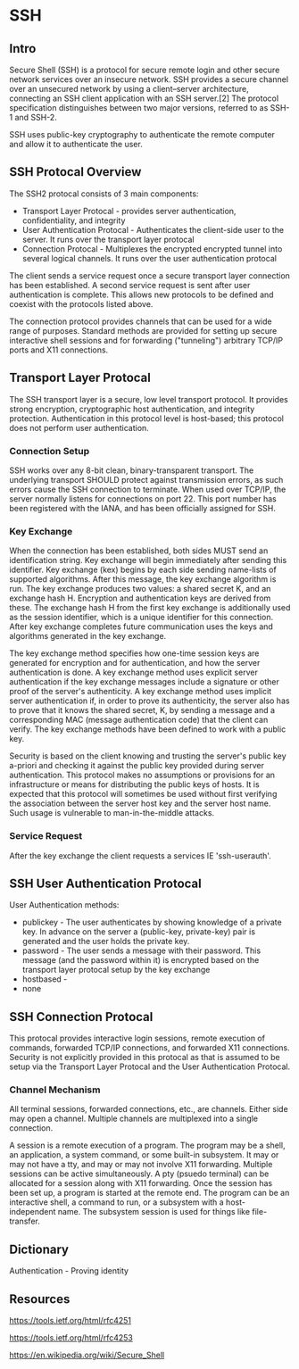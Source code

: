 # SSH
## Intro
Secure Shell (SSH) is a protocol for secure remote login and other secure network services over an insecure network. SSH provides a secure channel over an unsecured network by using a client–server architecture, connecting an SSH client application with an SSH server.[2] The protocol specification distinguishes between two major versions, referred to as SSH-1 and SSH-2.

SSH uses public-key cryptography to authenticate the remote computer and allow it to authenticate the user.

## SSH Protocal Overview
The SSH2 protocal consists of 3 main components:
* Transport Layer Protocal - provides server authentication, confidentiality, and integrity
* User Authentication Protocal - Authenticates the client-side user to the server. It runs over the transport layer protocal
* Connection Protocal - Multiplexes the encrypted encrypted tunnel into several logical channels. It runs over the user authentication protocal

The client sends a service request once a secure transport layer connection has been established.  A second service request is sent after user authentication is complete.  This allows new protocols to be defined and coexist with the protocols listed above.

The connection protocol provides channels that can be used for a wide range of purposes.  Standard methods are provided for setting up secure interactive shell sessions and for forwarding ("tunneling") arbitrary TCP/IP ports and X11 connections.

## Transport Layer Protocal
The SSH transport layer is a secure, low level transport protocol. It provides strong encryption, cryptographic host authentication, and integrity protection. Authentication in this protocol level is host-based; this protocol does not perform user authentication.

### Connection Setup
SSH works over any 8-bit clean, binary-transparent transport.  The underlying transport SHOULD protect against transmission errors, as such errors cause the SSH connection to terminate. When used over TCP/IP, the server normally listens for connections on port 22.  This port number has been registered with the IANA, and has been officially assigned for SSH.

### Key Exchange
When the connection has been established, both sides MUST send an identification string. Key exchange will begin immediately after sending this identifier. Key exchange (kex) begins by each side sending name-lists of supported algorithms. After this message, the key exchange algorithm is run. The key exchange produces two values: a shared secret K, and an exchange hash H.  Encryption and authentication keys are derived from these. The exchange hash H from the first key exchange is additionally used as the session identifier, which is a unique identifier for this connection. After key exchange completes future communication uses the keys and algorithms generated in the key exchange.

The key exchange method specifies how one-time session keys are generated for encryption and for authentication, and how the server authentication is done. A key exchange method uses explicit server authentication if the key exchange messages include a signature or other proof of the server's authenticity.  A key exchange method uses implicit server authentication if, in order to prove its authenticity, the server also has to prove that it knows the shared secret, K, by sending a message and a corresponding MAC (message authentication code) that the client can verify. The key exchange methods have been defined to work with a public key.

Security is based on the client knowing and trusting the server's public key a-priori and checking it against the public key provided during server authentication. This protocol makes no assumptions or provisions for an infrastructure or means for distributing the public keys of hosts. It is expected that this protocol will sometimes be used without first verifying the association between the server host key and the server host name.  Such usage is vulnerable to man-in-the-middle attacks.

### Service Request
After the key exchange the client requests a services IE 'ssh-userauth'.

## SSH User Authentication Protocal
User Authentication methods:
* publickey - The user authenticates by showing knowledge of a private key. In advance on the server a (public-key, private-key) pair is generated and the user holds the private key.
* password - The user sends a message with their password. This message (and the password within it) is encrypted based on the transport layer protocal setup by the key exchange
* hostbased -
* none

## SSH Connection Protocal
This protocal provides interactive login sessions, remote execution of commands, forwarded TCP/IP connections, and forwarded X11 connections. Security is not explicitly provided in this protocal as that is assumed to be setup via the Transport Layer Protocal and the User Authentication Protocal.

### Channel Mechanism
All terminal sessions, forwarded connections, etc., are channels. Either side may open a channel. Multiple channels are multiplexed into a single connection.

A session is a remote execution of a program.  The program may be a shell, an application, a system command, or some built-in subsystem. It may or may not have a tty, and may or may not involve X11 forwarding.  Multiple sessions can be active simultaneously. A pty (psuedo terminal) can be allocated for a session along with X11 forwarding. Once the session has been set up, a program is started at the remote end.  The program can be an interactive shell, a command to run, or a subsystem with a host-independent name. The subsystem session is used for things like file-transfer.

## Dictionary
Authentication - Proving identity

## Resources
https://tools.ietf.org/html/rfc4251

https://tools.ietf.org/html/rfc4253

https://en.wikipedia.org/wiki/Secure_Shell
